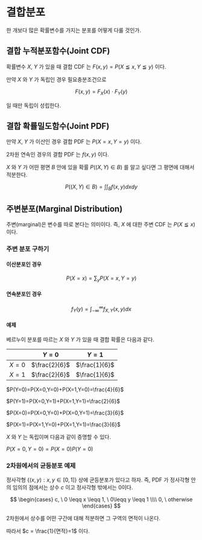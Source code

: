 # 결합분포

한 개보다 많은 확률변수를 가지는 분포를 어떻게 다룰 것인가.

## 결합 누적분포함수(Joint CDF)

확률변수 $X$, $Y$ 가 있을 때 결합 CDF 는 $F(x,y)=P(X \leqq x, Y \leqq y)$ 이다.

만약 $X$ 와 $Y$ 가 독립인 경우 필요충분조건으로

$$
F(x,y) = F_X(x) \cdot F_Y(y)
$$

일 때만 독립이 성립한다.

## 결합 확률밀도함수(Joint PDF)

만약 $X$, $Y$ 가 이산인 경우 결합 PDF 는 $P(X=x,Y=y)$ 이다.

2차원 연속인 경우의 결합 PDF 는 $f(x,y)$ 이다.

$X$ 와 $Y$ 가 어떤 평면 $B$ 안에 있을 확률 $P((X,Y)\in B)$ 를 알고 싶다면 그 평면에 대해서 적분한다.

$$
P((X,Y)\in B) = \int\int_{B} f(x,y)dxdy
$$


## 주변분포(Marginal Distribution)

주변(marginal)은 변수를 따로 본다는 의미이다. 즉, $X$ 에 대한 주변 CDF 는 $P(X \leqq x)$ 이다.

### 주변 분포 구하기

#### 이산분포인 경우

$$
P(X=x)=\sum_{y}P(X=x,Y=y)
$$

#### 연속분포인 경우

$$
f_Y(y) = \int_{-\infty}^{\infty}f_{X,Y}(x,y)dx
$$
#### 예제

베르누이 분포를 따르는 $X$ 와 $Y$ 가 있을 때 결합 확률은 다음과 같다.

| |$Y=0$|$Y=1$|
|---|:---:|:---:|
|$X=0$|$\frac{2}{6}$|$\frac{1}{6}$|
|$X=1$|$\frac{2}{6}$|$\frac{1}{6}$|

$P(Y=0)=P(X=0,Y=0)+P(X=1,Y=0)=\frac{4}{6}$

$P(Y=1)=P(X=0,Y=1)+P(X=1,Y=1)=\frac{2}{6}$

$P(X=0)=P(X=0,Y=0)+P(X=0,Y=1)=\frac{3}{6}$

$P(X=1)=P(X=1,Y=0)+P(X=1,Y=1)=\frac{3}{6}$

$X$ 와 $Y$ 는 독립이며 다음과 같이 증명할 수 있다.

$P(X=0,Y=0)=P(X=0)P(Y=0)$


### 2차원에서의 균등분포 예제

정사각형 $\{(x,y): x,y \in [0,1]\}$ 상에 균등분포가 있다고 하자. 즉, PDF 가 정사각형 안의 임의의 점에서는 상수 $c$ 이고 정사각형 밖에서는 0이다. 

$$
\begin{cases}
c, \ 0 \leqq x \leqq 1, \ 0\leqq y \leqq 1 \\\\
0, \ otherwise
\end{cases}
$$

2차원에서 상수를 어떤 구간에 대해 적분하면 그 구역의 면적이 나온다. 

따라서 $c = \frac{1}{면적}=1$ 이다.